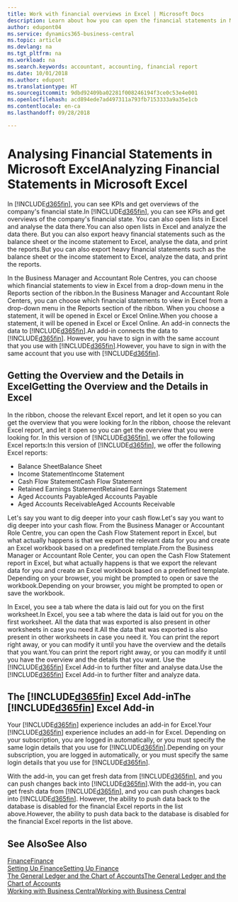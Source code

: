 ```yaml
---
title: Work with financial overviews in Excel | Microsoft Docs
description: Learn about how you can open the financial statements in Microsoft Excel from Business Central  for better analysis.
author: edupont04
ms.service: dynamics365-business-central
ms.topic: article
ms.devlang: na
ms.tgt_pltfrm: na
ms.workload: na
ms.search.keywords: accountant, accounting, financial report
ms.date: 10/01/2018
ms.author: edupont
ms.translationtype: HT
ms.sourcegitcommit: 9dbd92409ba02281f008246194f3ce0c53e4e001
ms.openlocfilehash: acd894ede7ad497311a793fb7153333a9a35e1cb
ms.contentlocale: en-ca
ms.lasthandoff: 09/28/2018

---
```

# <a name="analyzing-financial-statements-in-microsoft-excel"></a><span data-ttu-id="505cc-103">Analysing Financial Statements in Microsoft Excel</span><span class="sxs-lookup"><span data-stu-id="505cc-103">Analyzing Financial Statements in Microsoft Excel</span></span>
<span data-ttu-id="505cc-104">In [!INCLUDE[d365fin](includes/d365fin_md.md)], you can see KPIs and get overviews of the company's financial state.</span><span class="sxs-lookup"><span data-stu-id="505cc-104">In [!INCLUDE[d365fin](includes/d365fin_md.md)], you can see KPIs and get overviews of the company's financial state.</span></span> <span data-ttu-id="505cc-105">You can also open lists in Excel and analyse the data there.</span><span class="sxs-lookup"><span data-stu-id="505cc-105">You can also open lists in Excel and analyze the data there.</span></span> <span data-ttu-id="505cc-106">But you can also export heavy financial statements such as the balance sheet or the income statement to Excel, analyse the data, and print the reports.</span><span class="sxs-lookup"><span data-stu-id="505cc-106">But you can also export heavy financial statements such as the balance sheet or the income statement to Excel, analyze the data, and print the reports.</span></span>  

<span data-ttu-id="505cc-107">In the Business Manager and Accountant Role Centres, you can choose which financial statements to view in Excel from a drop-down menu in the Reports section of the ribbon.</span><span class="sxs-lookup"><span data-stu-id="505cc-107">In the Business Manager and Accountant Role Centers, you can choose which financial statements to view in Excel from a drop-down menu in the Reports section of the ribbon.</span></span> <span data-ttu-id="505cc-108">When you choose a statement, it will be opened in Excel or Excel Online.</span><span class="sxs-lookup"><span data-stu-id="505cc-108">When you choose a statement, it will be opened in Excel or Excel Online.</span></span> <span data-ttu-id="505cc-109">An add-in connects the data to [!INCLUDE[d365fin](includes/d365fin_md.md)].</span><span class="sxs-lookup"><span data-stu-id="505cc-109">An add-in connects the data to [!INCLUDE[d365fin](includes/d365fin_md.md)].</span></span> <span data-ttu-id="505cc-110">However, you have to sign in with the same account that you use with [!INCLUDE[d365fin](includes/d365fin_md.md)].</span><span class="sxs-lookup"><span data-stu-id="505cc-110">However, you have to sign in with the same account that you use with [!INCLUDE[d365fin](includes/d365fin_md.md)].</span></span>  

## <a name="getting-the-overview-and-the-details-in-excel"></a><span data-ttu-id="505cc-111">Getting the Overview and the Details in Excel</span><span class="sxs-lookup"><span data-stu-id="505cc-111">Getting the Overview and the Details in Excel</span></span>
<span data-ttu-id="505cc-112">In the ribbon, choose the relevant Excel report, and let it open so you can get the overview that you were looking for.</span><span class="sxs-lookup"><span data-stu-id="505cc-112">In the ribbon, choose the relevant Excel report, and let it open so you can get the overview that you were looking for.</span></span> <span data-ttu-id="505cc-113">In this version of [!INCLUDE[d365fin](includes/d365fin_md.md)], we offer the following Excel reports:</span><span class="sxs-lookup"><span data-stu-id="505cc-113">In this version of [!INCLUDE[d365fin](includes/d365fin_md.md)], we offer the following Excel reports:</span></span>

- <span data-ttu-id="505cc-114">Balance Sheet</span><span class="sxs-lookup"><span data-stu-id="505cc-114">Balance Sheet</span></span>  
- <span data-ttu-id="505cc-115">Income Statement</span><span class="sxs-lookup"><span data-stu-id="505cc-115">Income Statement</span></span>  
- <span data-ttu-id="505cc-116">Cash Flow Statement</span><span class="sxs-lookup"><span data-stu-id="505cc-116">Cash Flow Statement</span></span>  
- <span data-ttu-id="505cc-117">Retained Earnings Statement</span><span class="sxs-lookup"><span data-stu-id="505cc-117">Retained Earnings Statement</span></span>  
- <span data-ttu-id="505cc-118">Aged Accounts Payable</span><span class="sxs-lookup"><span data-stu-id="505cc-118">Aged Accounts Payable</span></span>  
- <span data-ttu-id="505cc-119">Aged Accounts Receivable</span><span class="sxs-lookup"><span data-stu-id="505cc-119">Aged Accounts Receivable</span></span>  

<span data-ttu-id="505cc-120">Let's say you want to dig deeper into your cash flow.</span><span class="sxs-lookup"><span data-stu-id="505cc-120">Let's say you want to dig deeper into your cash flow.</span></span> <span data-ttu-id="505cc-121">From the Business Manager or Accountant Role Centre, you can open the Cash Flow Statement report in Excel, but what actually happens is that we export the relevant data for you and create an Excel workbook based on a predefined template.</span><span class="sxs-lookup"><span data-stu-id="505cc-121">From the Business Manager or Accountant Role Center, you can open the Cash Flow Statement report in Excel, but what actually happens is that we export the relevant data for you and create an Excel workbook based on a predefined template.</span></span> <span data-ttu-id="505cc-122">Depending on your browser, you might be prompted to open or save the workbook.</span><span class="sxs-lookup"><span data-stu-id="505cc-122">Depending on your browser, you might be prompted to open or save the workbook.</span></span>  

<span data-ttu-id="505cc-123">In Excel, you see a tab where the data is laid out for you on the first worksheet.</span><span class="sxs-lookup"><span data-stu-id="505cc-123">In Excel, you see a tab where the data is laid out for you on the first worksheet.</span></span> <span data-ttu-id="505cc-124">All the data that was exported is also present in other worksheets in case you need it.</span><span class="sxs-lookup"><span data-stu-id="505cc-124">All the data that was exported is also present in other worksheets in case you need it.</span></span> <span data-ttu-id="505cc-125">You can print the report right away, or you can modify it until you have the overview and the details that you want.</span><span class="sxs-lookup"><span data-stu-id="505cc-125">You can print the report right away, or you can modify it until you have the overview and the details that you want.</span></span> <span data-ttu-id="505cc-126">Use the [!INCLUDE[d365fin](includes/d365fin_md.md)] Excel Add-in to further filter and analyse data.</span><span class="sxs-lookup"><span data-stu-id="505cc-126">Use the [!INCLUDE[d365fin](includes/d365fin_md.md)] Excel Add-in to further filter and analyze data.</span></span>  

## <a name="the-included365finincludesd365finmdmd-excel-add-in"></a><span data-ttu-id="505cc-127">The [!INCLUDE[d365fin](includes/d365fin_md.md)] Excel Add-in</span><span class="sxs-lookup"><span data-stu-id="505cc-127">The [!INCLUDE[d365fin](includes/d365fin_md.md)] Excel Add-in</span></span>
<span data-ttu-id="505cc-128">Your [!INCLUDE[d365fin](includes/d365fin_md.md)] experience includes an add-in for Excel.</span><span class="sxs-lookup"><span data-stu-id="505cc-128">Your [!INCLUDE[d365fin](includes/d365fin_md.md)] experience includes an add-in for Excel.</span></span> <span data-ttu-id="505cc-129">Depending on your subscription, you are logged in automatically, or you must specify the same login details that you use for [!INCLUDE[d365fin](includes/d365fin_md.md)].</span><span class="sxs-lookup"><span data-stu-id="505cc-129">Depending on your subscription, you are logged in automatically, or you must specify the same login details that you use for [!INCLUDE[d365fin](includes/d365fin_md.md)].</span></span>  

<span data-ttu-id="505cc-130">With the add-in, you can get fresh data from [!INCLUDE[d365fin](includes/d365fin_md.md)], and you can push changes back into [!INCLUDE[d365fin](includes/d365fin_md.md)].</span><span class="sxs-lookup"><span data-stu-id="505cc-130">With the add-in, you can get fresh data from [!INCLUDE[d365fin](includes/d365fin_md.md)], and you can push changes back into [!INCLUDE[d365fin](includes/d365fin_md.md)].</span></span> <span data-ttu-id="505cc-131">However, the ability to push data back to the database is disabled for the financial Excel reports in the list above.</span><span class="sxs-lookup"><span data-stu-id="505cc-131">However, the ability to push data back to the database is disabled for the financial Excel reports in the list above.</span></span>  

## <a name="see-also"></a><span data-ttu-id="505cc-132">See Also</span><span class="sxs-lookup"><span data-stu-id="505cc-132">See Also</span></span>
[<span data-ttu-id="505cc-133">Finance</span><span class="sxs-lookup"><span data-stu-id="505cc-133">Finance</span></span>](finance.md)  
[<span data-ttu-id="505cc-134">Setting Up Finance</span><span class="sxs-lookup"><span data-stu-id="505cc-134">Setting Up Finance</span></span>](finance-setup-finance.md)  
[<span data-ttu-id="505cc-135">The General Ledger and the Chart of Accounts</span><span class="sxs-lookup"><span data-stu-id="505cc-135">The General Ledger and the Chart of Accounts</span></span>](finance-general-ledger.md)  
[<span data-ttu-id="505cc-136">Working with Business Central</span><span class="sxs-lookup"><span data-stu-id="505cc-136">Working with Business Central</span></span>](ui-work-product.md)  

